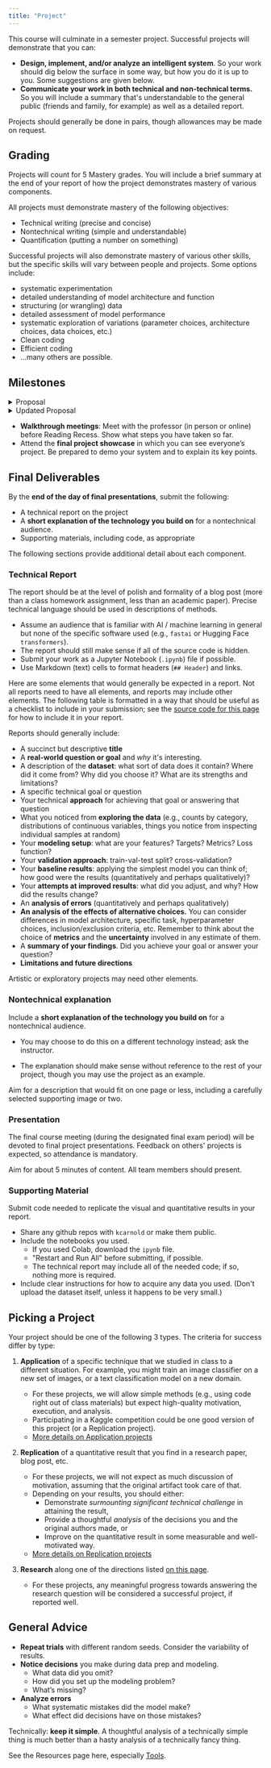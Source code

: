 ```yaml
---
title: "Project"
---
```


This course will culminate in a semester project. Successful projects will demonstrate that you can:

- **Design, implement, and/or analyze an intelligent system**. So your work should dig below the surface in some way, but how you do it is up to you. Some suggestions are given below.
- **Communicate your work in both technical and non-technical terms.** So you will include a summary that's understandable to the general public (friends and family, for example) as well as a detailed report.

Projects should generally be done in pairs, though allowances may be made on request.

## Grading

Projects will count for 5 Mastery grades. You will include a brief summary at the end of your report of how the project demonstrates mastery of various components.

All projects must demonstrate mastery of the following objectives:

- Technical writing (precise and concise)
- Nontechnical writing (simple and understandable)
- Quantification (putting a number on something)

Successful projects will also demonstrate mastery of various other skills, but the specific skills will vary between people and projects. Some options include:

- systematic experimentation
- detailed understanding of model architecture and function
- structuring (or wrangling) data
- detailed assessment of model performance
- systematic exploration of variations (parameter choices, architecture choices, data choices, etc.)
- Clean coding
- Efficient coding
- ...many others are possible.

## Milestones

<details>

<summary>Proposal</summary>

First, read the [Project Guidelines](https://cs.calvin.edu/courses/cs/344/22sp/project/) for a description of what sort of projects are expected in this class.

Then, think of two or three potential project ideas. (Note that there are three types of projects; you might perhaps try to think of an idea for each type.)

For each idea, write a paragraph (or informative bullet points) to address:

-   What are you trying to do? (What would a successful project look like?)
-   What overall approach or technology are you thinking about using? (Do you need help picking between several approaches?)
-   What data have you found, if applicable? (Do you need help finding data?)

Mention whom you might work with (the ideal team size is probably 2, but 1 or 3 is ok too). It may be different for different projects. Submit individually, though.

</details>

<details>

<summary>Updated Proposal</summary>

Submit (as a Jupyter notebook, `proposal.ipynb`), an enhanced version of your vision statement. It should include:

1. *Who* is working on this project. (One person submits the document, other teammates just submit a note about who submitted the document.) Describe how you plan to work together so that everyone feels ownership of the result.

2. Very preliminary drafts of all of the sections of your final report (leave clearly marked placeholders as necessary):

    - *Vision*: Overview of your project and its purpose. What are you trying to do? Why is it important or interesting? What does a successful project outcome look like?
    - *Background*:
      - What *data* are you using? Describe what you chose and why. Include a "backup" dataset in case the primary one doesn't work out (or give specific evidence for your confidence in the primary dataset).
      - What *technologies* are you using? Briefly describe a few options you're considering and what criteria you'll use to evaluate them.
      - Your final report will describe the technologies you're using and why you chose to use them. Include citations of the work on which you've based your system, both what we've used in class and new technologies you've experimented with (include descriptions of these if applicable).
    - *Implementation*: 
      - What prior code can you build on?
      - Your final report will summarize your implementation and, if appropriate, how it extends the work you've reverenced.
    - *Results*: Include quantitative (tables, plots) and qualitative (examples) results, including comparisons with similar work if applicable.
    - *Implications*: Discuss the social and ethical implications of using the technologies you've chosen for your project.

3. A description of what concrete steps you've taken towards the project, typically trying out an example of some related system. Some concrete step is expected; it could be "I tried out this example notebook (URL). It worked on Colab but failed on the lab machines ..."

4. What *help* you think you'll need from the course staff? (If this is substantial, follow up in person or on Teams).

</details>

- **Walkthrough meetings**: Meet with the professor (in person or online) before Reading Recess. Show what steps you have taken so far.
- Attend the **final project showcase** in which you can see everyone’s project. Be prepared to demo your system and to explain its key points.

## Final Deliverables

By the **end of the day of final presentations**, submit the following:

-   A technical report on the project
-   A **short explanation of the technology you build on** for a nontechnical audience.
-   Supporting materials, including code, as appropriate

The following sections provide additional detail about each component.

### Technical Report

The report should be at the level of polish and formality of a blog post (more than a class homework assignment, less than an academic paper). Precise technical language should be used in descriptions of methods.

-   Assume an audience that is familiar with AI / machine learning in general but none of the specific software used (e.g., `fastai` or Hugging Face `transformers`).
-   The report should still make sense if all of the source code is hidden.
-   Submit your work as a Jupyter Notebook (`.ipynb`) file if possible.
-   Use Markdown (text) cells to format headers (`## Header`) and links.

Here are some elements that would generally be expected in a report. Not all reports need to have all elements, and reports may include other elements. The following table is formatted in a way that should be useful as a checklist to include in your submission; see the [source code for this page](https://raw.githubusercontent.com/kcarnold/cs344/main/content/project/index.md) for how to include it in your report.

Reports should generally include:

- A succinct but descriptive **title**
- A **real-world question or goal** and *why* it's interesting.
- A description of the **dataset**: what sort of data does it contain? Where did it come from? Why did you choose it? What are its strengths and limitations?
- A specific technical goal or question
- Your technical **approach** for achieving that goal or answering that question
- What you noticed from **exploring the data** (e.g., counts by category, distributions of continuous variables, things you notice from inspecting individual samples at random)
- Your **modeling setup**: what are your features? Targets? Metrics? Loss function?
- Your **validation approach**: train-val-test split? cross-validation?
- Your **baseline results**: applying the simplest model you can think of; how good were the results (quantitatively and perhaps qualitatively)?
- Your **attempts at improved results**: what did you adjust, and why? How did the results change?
- An **analysis of errors** (quantitatively and perhaps qualitatively)
- **An analysis of the effects of alternative choices.** You can consider differences in model architecture, specific task, hyperparameter choices, inclusion/exclusion criteria, etc. Remember to think about the choice of **metrics** and the **uncertainty** involved in any estimate of them.
- A **summary of your findings**. Did you achieve your goal or answer your question?
- **Limitations and future directions**

Artistic or exploratory projects may need other elements.

### Nontechnical explanation

Include a **short explanation of the technology you build on** for a nontechnical audience.

- You may choose to do this on a different technology instead; ask the instructor.

- The explanation should make sense without reference to the rest of your project, though you may use the project as an example.

Aim for a description that would fit on one page or less, including a carefully selected supporting image or two.

### Presentation

The final course meeting (during the designated final exam period) will be devoted to final project presentations. Feedback on others' projects is expected, so attendance is mandatory.

Aim for about 5 minutes of content. All team members should present.

### Supporting Material

Submit code needed to replicate the visual and quantitative results in your report.

- Share any github repos with `kcarnold` or make them public.
- Include the notebooks you used.
  - If you used Colab, download the `ipynb` file.
  - "Restart and Run All" before submitting, if possible.
  - The technical report may include all of the needed code; if so, nothing more is required.
- Include clear instructions for how to acquire any data you used. (Don't upload the dataset itself, unless it happens to be very small.)

## Picking a Project

Your project should be one of the following 3 types. The criteria for success differ by type:

1. **Application** of a specific technique that we studied in class to a different situation. For example, you might train an image classifier on a new set of images, or a text classification model on a new domain.

    - For these projects, we will allow simple methods (e.g., using code right out of class materials) but expect high-quality motivation, execution, and analysis.
    - Participating in a Kaggle competition could be one good version of this project (or a Replication project).
    - [More details on Application projects](application/)

2. **Replication** of a quantitative result that you find in a research paper, blog post, etc.

    - For these projects, we will not expect as much discussion of motivation, assuming that the original artifact took care of that.
    - Depending on your results, you should either:
      - Demonstrate *surmounting significant technical challenge* in attaining the result,
      - Provide a thoughtful *analysis* of the decisions you and the original authors made, or
      - Improve on the quantitative result in some measurable and well-motivated way.
    - [More details on Replication projects](replication/)

3. **Research** along one of the directions listed [on this page](research/).

    - For these projects, any meaningful progress towards answering the research question will be considered a successful project, if reported well.

## General Advice

- **Repeat trials** with different random seeds. Consider the variability of results.
- **Notice decisions** you make during data prep and modeling.
  - What data did you omit?
  - How did you set up the modeling problem?
  - What’s missing?
- **Analyze errors**
  - What systematic mistakes did the model make?
  - What effect did decisions have on those mistakes?

Technically: **keep it simple**. A thoughtful analysis of a technically simple thing is much better than a hasty analysis of a technically fancy thing.

See the Resources page here, especially [Tools](/resources/#tools).


<!--

Feedback:

I wrote up some general comments here: https://cs.calvin.edu/courses/cs/344/22sp/project/#choosing-a-replication-project

These are both replication projects; they could be great **if** you find good data and an exemplar write-up. I wrote up some general comments here: https://cs.calvin.edu/courses/cs/344/22sp/project/#choosing-a-replication-project

I think the tl;dr generator (summary generator) could be an excellent project. There\'s a lot of good systems out there, including an example in the transformers repo. You might try to reproduce the results of one of the papers on the repo README list that tries to do summarization.\

Generative art is cool. You\'ll need to think about how you\'ll make it your own, though. Last year, several groups worked with image generation projects, but they ended up treating the model as a totally black box because it was too complicated. One approach would be to dig into a codebase and try intentionally changing something about it\... maybe you\'d \"\"break\"\" it in the process, but understanding what happened could be insightful.


Kaggle will be most straightforward, the others more interesting.

If you can get access to the dataset, the replication project could also be cool, especially if it connects with some of your personal interests.

Have you found existing work that you\'d replicate?

I agree that a Kaggle competition would be good for you. Maybe warm up on a closed competition to get used to how it works, then jump to a live one when you feel ready?

For tabular data, get a random forest running first, then try xgboost, and only after that go for anything more complicated.

All three look pretty good. The house prices competition is going to be the most straightforward but hardest to make interesting, because there\'s been so much done on that competition already, and the data isn\'t super-rich.

Prompt engineering is pretty cool overall. See https://arxiv.org/abs/2106.13884 for a simple approach to that idea.

I think the landscape generation one seems promising because the approaches are similar to what we've been working with already in class, and the results can look cool, and you have opportunity to control the inputs and intermediate results in interesting ways too.

Note that there have been lots of other papers since the Taming Transformers paper (which I added to the replication ideas list last year); you could do a little Google Scholar citation tracking (or browsing on paperswithcode) to find a good starting point to work from. 

I wrote up some general comments about replication projects that might help you here: https://cs.calvin.edu/courses/cs/344/22sp/project/#choosing-a-replication-project



If you want to try the research project, that would be cool. If so, let\'s find a time to meet. Easiest would be to try to book an "advising" meeting with me: https://outlook.office365.com/owa/calendar/Arnoldmeetings@calvincollege.onmicrosoft.com/bookings/s/HPLJtsUd4EWK0_CV-nIgEg2

I wrote up some general comments about replication projects that might help you here: https://cs.calvin.edu/courses/cs/344/22sp/project/#choosing-a-replication-project

General notes to everyone:

- this is rough feedback on project proposals. I probably haven\'t clicked on any of your links or thought deeply about what issues you might encounter.
- A positive reaction to one of your project ideas isn\'t necessarily a negative reaction to the others, but I am going to try to pick the project that I think will work out best.

-->